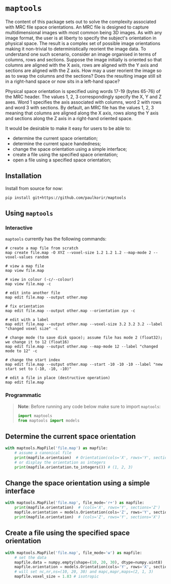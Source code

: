 # `maptools`

The content of this package sets out to solve the complexity associated with MRC file space orientations. An MRC file is
designed to capture multidimensional images with most common being 3D images. As with any image format, the user is at
liberty to specify the subject's orientation in physical space. The result is a complex set of possible image
orientations making it non-trivial to deterministically reorient the image data. To understand one such scenario, consider an image organised in terms of columns, rows and sections. Suppose the image initially is oriented so that columns are aligned with the X axis, rows are aligned with the Y axis and sections are aligned with the Z axis. How may a user reorient the image so as to swap the columns and the sections? Does the resulting image still sit in a right-hand space or now sits in a left-hand space?

Physical space orientation is specified using words 17-19 (bytes 65-76) of the MRC header. The values 1, 2, 3
correspondingly specify the X, Y and Z axes. Word 1 specifies the axis associated with columns, word 2 with rows and
word 3 with sections. By default, an MRC file has the values 1, 2, 3 meaning that columns are aligned along the X axis,
rows along the Y axis and sections along the Z axis in a right-hand oriented space.

It would be desirable to make it easy for users to be able to:

- determine the current space orientation;
- determine the current space handedness;
- change the space orientation using a simple interface;
- create a file using the specified space orientation;
- open a file using a specified space orientation;

## Installation

Install from source for now:

```shell
pip install git+https://github.com/paulkorir/maptools
```

## Using `maptools`
### Interactive

`maptools` currently has the following commands:

```shell
# create a map file from scratch
map create file.map -O XYZ --voxel-size 1.2 1.2 1.2 --map-mode 2 --voxel-values random

# view a map file
map view file.map

# view in colour (-c/--colour)
map view file.map -c

# edit into another file
map edit file.map --output other.map

# fix orientation
map edit file.map --output other.map --orientation zyx -c
 
# edit with a label
map edit file.map --output other.map --voxel-size 3.2 3.2 3.2 --label "changed voxel size" -c

# change mode (to save disk space); assume file has mode 2 (float32); we change it to 12 (float16)
map edit file.map --output other.map --map-mode 12 --label "changed mode to 12" -c

# change the start index
map edit file.map --output other.map --start -10 -10 -10 --label "new start set to (-10, -10, -10)"

# edit a file in place (destructive operation)
map edit file.map
```

### Programmatic

> **Note**: Before running any code below make sure to import `maptools`:
> ```python
> import maptools
> from maptools import models
> ```

## Determine the current space orientation

```python
with maptools.MapFile('file.map') as mapfile:
    # assume a canonical file
    print(mapfile.orientaion)  # Orientation(cols='X', rows='Y', sections='Z')
    # or display the orientation as integers
    print(mapfile.orientation.to_integers()) # (1, 2, 3)
```

## Change the space orientation using a simple interface

```python
with maptools.MapFile('file.map', file_mode='r+') as mapfile:
    print(mapfile.orientation)  # (cols='X', rows='Y', sections='Z')
    mapfile.orientation = models.Orientation(cols='Z', rows='Y', sections='X')
    print(mapfile.orientation)  # (cols='Z', rows='Y', sections='X')
```

## Create a file using the specified space orientation

```python
with maptools.MapFile('file.map', file_mode='w') as mapfile:
    # set the data
    mapfile.data = numpy.empty(shape=(10, 20, 30), dtype=numpy.uint8)
    mapfile.orientation = models.Orientation(cols='Y', rows='X', sections='Z')
    # will set nc,nr,ns=(10, 20, 30) and mapc,mapr,maps=(2, 1, 3)
    mapfile.voxel_size = 1.83 # isotropic
```


[comment]: <> (## Background)

[comment]: <> (This is where the complexity comes from.)

[comment]: <> (Orientation is a triple of integers: 1, 2, 3, where 1=X, 2=Y, 3=Z. Therefore, 1, 2, 3 is X, Y, Z orientation which is standard.)

[comment]: <> (Some files have non-standard orientations. Our goal is to transform the data so that it is presented in the standard orientation.)

[comment]: <> (This means that we have to decide on the transformation required to modify data with a particular orientation to the)

[comment]: <> (standard orientation. In general, we would like to be able to move from any orientation to any other.)

[comment]: <> (The transformation will be accomplished using numpy.swapaxes&#40;arra, <index1>, <index2>&#41;)

[comment]: <> (For 3D data the values of <index?> are exclusively one of: 0, 1, 2)

[comment]: <> (E.g. numpy.swapaxes&#40;arr, 0, 2&#41; means swap the first and third dimension etc.)

[comment]: <> (We can outline the set of possible orientations. These are permutations of &#40;1, 2, 3&#41;. There are six &#40;6&#41; such permutations.)

[comment]: <> (For any permutation we can swap at one of two pairs of positions: &#40;0, 1&#41;, &#40;0, 2&#41; and &#40;1, 2&#41;.)

[comment]: <> (This means that any orientation can be converted to three other orientations by only permuting two positions.)

[comment]: <> (The two remaining orientations require at least two permutations.)

[comment]: <> (The identity permutation transforms an orientation into itself.)

[comment]: <> (We can graphically describe the set of permutations as a permutohedron. &#40;see https://en.wikipedia.org/wiki/Permutohedron&#41;)

[comment]: <> (Permutations may be expressed using a permutation matrix &#40;see https://en.wikipedia.org/wiki/Permutation_matrix&#41;.)
